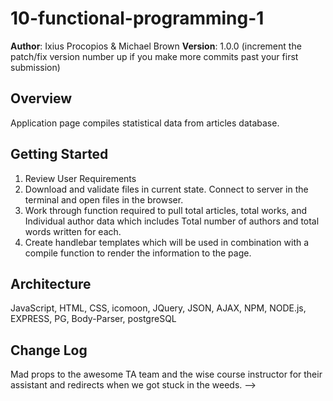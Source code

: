 # 10-functional-programming-1

**Author**: Ixius Procopios & Michael Brown
**Version**: 1.0.0 (increment the patch/fix version number up if you make more commits past your first submission)

## Overview
<!-- Provide a high level overview of what this application is and why you are building it, beyond the fact that it's an assignment for a Code Fellows 301 class. (i.e. What's your problem domain?) -->
Application page compiles statistical data from articles database.

## Getting Started
<!-- What are the steps that a user must take in order to build this app on their own machine and get it running? -->
1. Review User Requirements
2. Download and validate files in current state. Connect to server in the terminal and open files in the browser.
3. Work through function required to pull total articles, total works, and Individual author data which includes Total number of authors and total words written for each.
4. Create handlebar templates which will be used in combination with a compile function to render the information to the page.
## Architecture
<!-- Provide a detailed description of the application design. What technologies (languages, libraries, etc) you're using, and any other relevant design information. -->
JavaScript, HTML, CSS, icomoon, JQuery, JSON, AJAX, NPM, NODE.js, EXPRESS, PG, Body-Parser, postgreSQL

## Change Log
<!-- Use this are to document the iterative changes made to your application as each feature is successfully implemented. Use time stamps. Here's an examples:

01-01-2001 4:59pm - Application now has a fully-functional express server, with GET and POST routes for the book resource.
01-06-2018 2:08pm - Added new functions that pull stats from the articles database. Also added rendered the information to the page using handlebards.
## Credits and Collaborations
<!-- Give credit (and a link) to other people or resources that helped you build this application. -->
Mad props to the awesome TA team and the wise course instructor for their assistant and redirects when we got stuck in the weeds.
-->